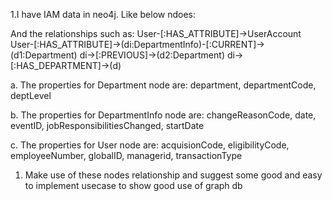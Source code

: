 1.I have IAM data in neo4j. Like below ndoes:

And the relationships such as:
User-[:HAS_ATTRIBUTE]->UserAccount
User-[:HAS_ATTRIBUTE]->(di:DepartmentInfo)-[:CURRENT]->(d1:Department)
                        di->[:PREVIOUS]->(d2:Department)
                        di->[:HAS_DEPARTMENT]->(d)

a. The properties for Department node are:
department, departmentCode, deptLevel

b. The properties for DepartmentInfo node are:
changeReasonCode, date, eventID, jobResponsibilitiesChanged, startDate

c. The properties for User node are:
acquisionCode, eligibilityCode, employeeNumber, globalID, managerid, transactionType

1. Make use of these nodes relationship and suggest some good and easy to implement usecase to show good use of
graph db 


